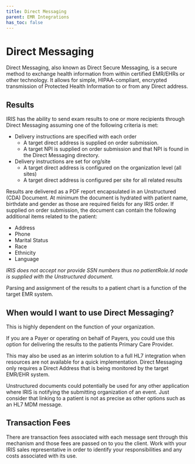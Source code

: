 ```yaml
---
title: Direct Messaging
parent: EMR Integrations
has_toc: false
---
```


# Direct Messaging
Direct Messaging, also known as Direct Secure Messaging, is a secure method to exchange health information from within certified EMR/EHRs or other technology. It allows for simple, HIPAA-compliant, encrypted transmission of Protected Health Information to or from any Direct address.

## Results
IRIS has the ability to send exam results to one or more recipients through Direct Messaging assuming one of the following criteria is met:
- Delivery instructions are specified with each order 
    - A target direct address is supplied on order submission.
    - A target NPI is supplied on order submission and that NPI is found in the Direct Messaging directory. 
- Delivery instructions are set for org/site
    - A target direct address is configured on the organization level (all sites)
    - A target direct address is configured per site for all related results 


Results are delivered as a PDF report encapsulated in an Unstructured (CDA) Document.  At minimum the document is hydrated with patient name, birthdate and gender as those are required fields for any IRIS order.  If supplied on order submission, the document can contain the following additional items related to the patient:

- Address
- Phone
- Marital Status
- Race
- Ethnicity
- Language 

*IRIS does not accept nor provide SSN numbers thus no patientRole.Id node is supplied with the Unstructured document.*

Parsing and assignment of the results to a patient chart is a function of the target EMR system.

## When would I want to use Direct Messaging?
This is highly dependent on the function of your organization.  

If you are a Payer or operating on behalf of Payers, you could use this option for delivering the results to the patients Primary Care Provider. 

This may also be used as an interim solution to a full HL7 integration when resources are not available for a quick implementation.  Direct Messaging only requires a Direct Address that is being monitored by the target EMR/EHR system. 

Unstructured documents could potentially be used for any other application where IRIS is notifying the submitting organization of an event.  Just consider that linking to a patient is not as precise as other options such as an HL7 MDM message.   

## Transaction Fees
There are transaction fees associated with each message sent through this mechanism and those fees are passed on to you the client.  Work with your IRIS sales representative in order to identify your responsibilities and any costs associated with its use.